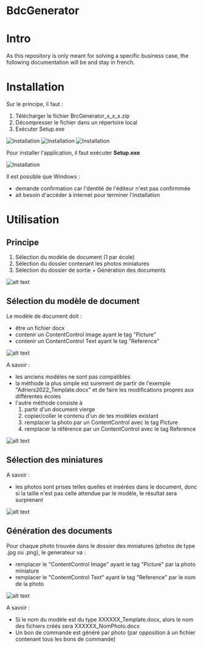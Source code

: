 # BdcGenerator

# Intro
As this repository is only meant for solving a specific business case, the following documentation will be and stay in french.


# Installation

Sur le principe, il faut :
1. Télécharger le fichier BrcGenerator_x_x_x.zip
1. Décompresser le fichier dans un répertoire local
1. Exécuter Setup.exe


![Installation](Images/github1.png)
![Installation](Images/github2.png)
![Installation](Images/github3.png)

Pour installer l'application, il faut exécuter **Setup.exe**

![Installation](Images/Install_0.png)

Il est possible que Windows :
- demande confirmation car l'dentité de l'éditeur n'est pas confirmmée
- ait besoin d'accéder à internet pour terminer l'installation


# Utilisation
## Principe
1. Sélection du modèle de document (1 par école)
2. Sélection du dossier contenant les photos miniatures
3. Sélection du dossier de sortie + Génération des documents

![alt text](Images/State_0.png)

## Sélection du modèle de document

Le modèle de document doit :
- être un fichier docx
- contenir un ContentControl Image ayant le tag "Picture"
- contenir un ContentControl Text  ayant le tag "Reference"

![alt text](Images/Template_0.png)

A savoir :
- les anciens modèles ne sont pas compatibles 
- la méthode la plus simple est surement de partir de l'exemple  "Adriers2022_Template.docx" et de faire les modifications propres aux différentes écoles
- l'autre méthode consiste à 
  1. partir d'un document vierge
  2. copier/coller le contenu d'un de tes modèles existant
  3. remplacer la photo par un ContentControl avec le tag Picture
  4. remplacer la référence par un ContentControl avec le tag Reference

  
![alt text](Images/Template_1.png)

## Sélection des miniatures

A savoir :
- les photos sont prises telles quelles et insérées dans le document, donc si la taille n'est pas celle attendue par le modèle, le résultat sera surprenant

![alt text](Images/State_2.png)

## Génération des documents

Pour chaque photo trouvée dans le dossier des miniatures (photos de type .jpg ou .png), le generateur va :
- remplacer le "ContentControl Image" ayant le tag "Picture" par la photo miniature
- remplacer le "ContentControl Text" ayant le tag "Reference" par le nom de la photo

![alt text](Images/State_3.png)

A savoir :
- Si le nom du modèle est du type XXXXXX_Template.docx, alors le nom des fichiers créés sera XXXXXX_NomPhoto.docx
- Un bon de commande est généré par photo (par opposition à un fichier contenant tous les bons de commande)

